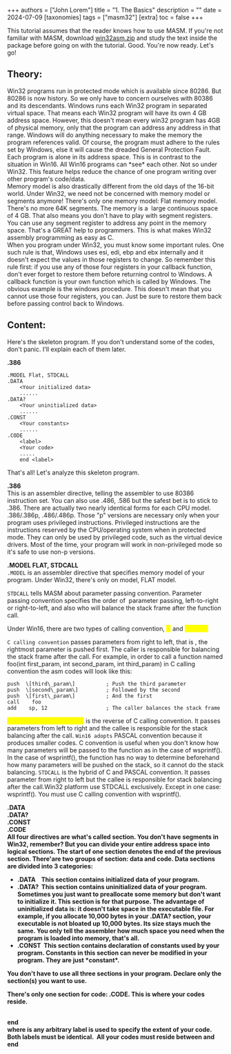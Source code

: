 +++
authors = ["John Lorem"]
title = "1. The Basics"
description = ""
date = 2024-07-09
[taxonomies]
tags = ["masm32"]
[extra]
toc = false
+++

This tutorial assumes that the reader knows how to use MASM. If you're not familiar with MASM, download [win32asm.zip](http://www.interq.or.jp/chubu/r6/masm32/tute/zips/win32asm.zip) and study the text inside the package before going on with the tutorial. Good. You're now ready. Let's go!

## Theory:

Win32 programs run in protected mode which is available since 80286. But 80286 is now history. So we only have to concern ourselves with 80386 and its descendants. Windows runs each Win32 program in separated virtual space. That means each Win32 program will have its own 4 GB address space. However, this doesn't mean every win32 program has 4GB of physical memory, only that the program can address any address in that range. Windows will do anything necessary to make the memory the program references valid. Of course, the program must adhere to the rules set by Windows, else it will cause the dreaded General Protection Fault. Each program is alone in its address space. This is in contrast to the situation in Win16. All Win16 programs can \*see\* each other. Not so under Win32. This feature helps reduce the chance of one program writing over other program's code/data.  
Memory model is also drastically different from the old days of the 16-bit world. Under Win32, we need not be concerned with memory model or segments anymore! There's only one memory model: Flat memory model. There's no more 64K segments. The memory is a  large continuous space of 4 GB. That also means you don't have to play with segment registers. You can use any segment register to address any point in the memory space. That's a GREAT help to programmers. This is what makes Win32 assembly programming as easy as C.  
When you program under Win32, you must know some important rules. One such rule is that, Windows uses esi, edi, ebp and ebx internally and it doesn't expect the values in those registers to change. So remember this rule first: if you use any of those four registers in your callback function, don't ever forget to restore them before returning control to Windows. A callback function is your own function which is called by Windows. The obvious example is the windows procedure. This doesn't mean that you cannot use those four registers, you can. Just be sure to restore them back before passing control back to Windows.

## Content:

Here's the skeleton program. If you don't understand some of the codes, don't panic. I'll explain each of them later.

**.386**
```
.MODEL Flat, STDCALL  
.DATA  
    <Your initialized data>  
    ......  
.DATA?  
    <Your uninitialized data>  
    ......  
.CONST  
    <Your constants>  
    ......  
.CODE  
    <label>  
    <Your code>  
    .....  
    end <label>
```
  
That's all! Let's analyze this skeleton program.

**.386**  
This is an assembler directive, telling the assembler to use 80386 instruction set. You can also use .486, .586 but the safest bet is to stick to .386. There are actually two nearly identical forms for each CPU model. .386/.386p, .486/.486p. Those "p" versions are necessary only when your program uses privileged instructions. Privileged instructions are the instructions reserved by the CPU/operating system when in protected mode. They can only be used by privileged code, such as the virtual device drivers. Most of the time, your program will work in non-privileged mode so it's safe to use non-p versions.

**.MODEL FLAT, STDCALL**  
`.MODEL` is an assembler directive that specifies memory model of your program. Under Win32, there's only on model, FLAT model. 

`STDCALL` tells MASM about parameter passing convention. Parameter passing convention specifies the order of  parameter passing, left-to-right or right-to-left, and also who will balance the stack frame after the function call.

Under Win16, there are two types of calling convention, <mark style="color:yellow;">C</mark> and <mark style="color:yellow;">PASCAL</mark> 

`C calling convention` passes parameters from right to left, that is , the rightmost parameter is pushed first. The caller is responsible for balancing the stack frame after the call. 
For example, in order to call a function named foo(int first\_param, int second\_param, int third\_param) in C calling convention the asm codes will look like this:

```
push  \[third\_param\]          ; Push the third parameter 
push  \[second\_param\]         ; Followed by the second 
push  \[first\_param\]          ; And the first
call    foo  
add    sp, 12                   ; The caller balances the stack frame
```

<mark style="color:yellow;">PASCAL calling convention</mark> is the reverse of C calling convention. It passes parameters from left to right and the callee is responsible for the stack balancing after the call. 
`Win16 adopts` PASCAL convention because it produces smaller codes. C convention is useful when you don't know how many parameters will be passed to the function as in the case of wsprintf(). In the case of wsprintf(), the function has no way to determine beforehand how many parameters will be pushed on the stack, so it cannot do the stack balancing.
`STDCALL` is the hybrid of C and PASCAL convention. It passes parameter from right to left but the callee is responsible for stack balancing after the call.Win32 platform use STDCALL exclusively. Except in one case: wsprintf(). You must use C calling convention with wsprintf().

**.DATA**  
**.DATA?**  
**.CONST**  
**.CODE**  
**All four directives are what's called section. You don't have segments in Win32, remember? But you can divide your entire address space into logical sections. The start of one section denotes the end of the previous section. There'are two groups of section: data and code. Data sections are divided into 3 categories:**

*   **.DATA    This section contains initialized data of your program.**
*   **.DATA?  This section contains uninitialized data of your program. Sometimes you just want to preallocate some memory but don't want to initialize it. This section is for that purpose. The advantage of uninitialized data is: it doesn't take space in the executable file. For example, if you allocate 10,000 bytes in your .DATA? section, your executable is not bloated up 10,000 bytes. Its size stays much the same. You only tell the assembler how much space you need when the program is loaded into memory, that's all.**
*   **.CONST  This section contains declaration of constants used by your program. Constants in this section can never be modified in your program. They are just \*constant\*.**

**You don't have to use all three sections in your program. Declare only the section(s) you want to use.**

**There's only one section for code: .CODE. This is where your codes reside.**

  
**<label>**  
**end <label>**  
**where <label> is any arbitrary label is used to specify the extent of your code. Both labels must be identical.  All your codes must reside between <label> and end <label>**  

